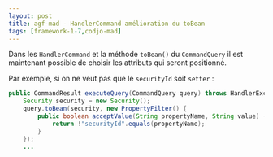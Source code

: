 ```yaml
---
layout: post
title: agf-mad - HandlerCommand amélioration du toBean
tags: [framework-1-7,codjo-mad]
---
```

Dans les ```HandlerCommand``` et la méthode ```toBean()``` du ```CommandQuery``` il est maintenant possible de choisir les attributs qui seront positionné.

Par exemple, si on ne veut pas que le ```securityId``` soit  ```setter``` : 

```java
public CommandResult executeQuery(CommandQuery query) throws HandlerException {
    Security security = new Security();
    query.toBean(security, new PropertyFilter() {
        public boolean acceptValue(String propertyName, String value) {
            return !"securityId".equals(propertyName);
        }
    });
    ...
```
